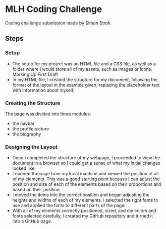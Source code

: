 # MLH Coding Challenge

Coding challenge submission made by Simon Stroh.

## Steps

  ### Setup
  - The setup for my project was an HTML file and a CSS file, as well as a folder where I would store all of my assets, such as images or icons.
  Marking Up First Draft
  - In my HTML file, I created the structure for my document, following the format of the layout in the example given, replacing the placeholder text with information about myself.
  ### Creating the Structure
  The page was divided into three modules:
  - the navbar
  - the profile picture
  - the biography
  ### Designing the Layout
  - Once I completed the structure of my webpage, I proceeded to view the document in a browser so I could get a sense of what my initial changes looked like.
  - I opened the page from my local machine and viewed the position of all of my elements. This was a good starting point because I can adjust the position and size of each of the elements based on their proportions and based on their position.
  - I moved the items into the correct position and began adjusting the heights and widths of each of my elements. I selected the right fonts to use and applied the fonts to different parts of the page.
  - With all of my elements correctly positioned, sized, and my colors and fonts selected carefully, I created my GitHub repository and turned it into a GitHub page.
